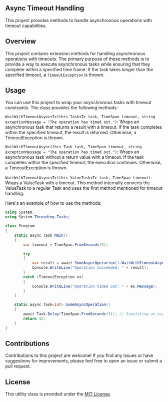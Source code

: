 ## Async Timeout Handling

This project provides methods to handle asynchronous operations with timeout capabilities.

## Overview

This project contains extension methods for handling asynchronous operations with timeouts. The primary purpose of these methods is to provide a way to execute asynchronous tasks while ensuring that they complete within a specified time frame. If the task takes longer than the specified timeout, a `TimeoutException` is thrown.

## Usage
You can use this project to wrap your asynchronous tasks with timeout constraints. The class provides the following methods:

`WaitWithTimeoutAsync<T>(this Task<T> task, TimeSpan timeout, string exceptionMessage = "The operation has timed out.")`: Wraps an asynchronous task that returns a result with a timeout. If the task completes within the specified timeout, the result is returned. Otherwise, a TimeoutException is thrown.

`WaitWithTimeoutAsync(this Task task, TimeSpan timeout, string exceptionMessage = "The operation has timed out.")`: Wraps an asynchronous task without a return value with a timeout. If the task completes within the specified timeout, the execution continues. Otherwise, a TimeoutException is thrown.

`WaitWithTimeoutAsync<T>(this ValueTask<T> task, TimeSpan timeout)`: Wraps a ValueTask<T> with a timeout. This method internally converts the ValueTask<T> to a regular Task<T> and uses the first method mentioned for timeout handling.

Here's an example of how to use the methods:

```csharp
using System;
using System.Threading.Tasks;

class Program
{
    static async Task Main()
    {
        var timeout = TimeSpan.FromSeconds(5);

        try
        {
            var result = await SomeAsyncOperation().WaitWithTimeoutAsync(timeout);
            Console.WriteLine("Operation succeeded: " + result);
        }
        catch (TimeoutException ex)
        {
            Console.WriteLine("Operation timed out: " + ex.Message);
        }
    }

    static async Task<int> SomeAsyncOperation()
    {
        await Task.Delay(TimeSpan.FromSeconds(3)); // Simulating an async operation
        return 42;
    }
}
```

## Contributions

Contributions to this project are welcome! If you find any issues or have suggestions for improvements, please feel free to open an issue or submit a pull request.

## License

This utility class is provided under the [MIT License](https://en.wikipedia.org/wiki/MIT_License).
